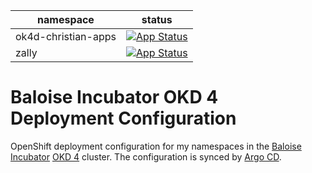 |namespace|status
|-|-|
|ok4d-christian-apps|[![App Status](https://argocd.apps.origin.baloise.dev/api/badge?name=okd4-christian-apps-apps)](hhttps://argocd.apps.origin.baloise.dev/applications/okd4-christian-apps-apps)|
|zally|[![App Status](https://argocd.apps.origin.baloise.dev/api/badge?name=zally)](https://argocd.apps.origin.baloise.dev/applications/zally)|

# Baloise Incubator OKD 4 Deployment Configuration
OpenShift deployment configuration for my namespaces in the [Baloise Incubator](https://github.com/baloise-incubator) [OKD 4](https://www.okd.io/) cluster. The configuration is synced by [Argo CD](https://argoproj.github.io/projects/argo-cd).
